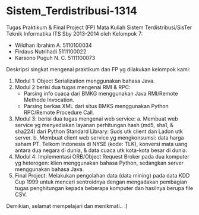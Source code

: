 Sistem_Terdistribusi-1314
=========================

Tugas Praktikum &amp; Final Project (FP) Mata Kuliah Sistem Terdistribusi/SisTer Teknik Informatika ITS Sby 2013-2014 oleh Kelompok 7:
- Wildhan Ibrahim A.  5110100034
- Firdaus Nutrihadi   5111100022
- Karsono Puguh N. C. 5111100073

Deskripsi singkat mengenai praktikum dan FP yg dilakukan kelompok kami:
1. Modul 1: Object Serialization menggunakan bahasa Java.
2. Modul 2 berisi dua tugas mengenai RMI & RPC:
   - Parsing info cuaca dari BMKG menggunakan Java RMI/Remote Methode Invocation.
   - Parsing berkas XML dari situs BMKS menggunakan Python RPC/Remote Procedure Call.
3. Modul 3: berisi dua tugas mengenai web service:
   a. Membuat web service yg menyediakan layanan perhitungan hash (md5, sha1, & sha224) dari Python Standard Library: Suds       utk client dan Ladon utk server.
   b. Membuat client web service yg mengkonsumsi: data harga saham PT. Telkom Indonesia di NYSE (kode: TLK), konversi mata       uang antara dua negara di dunia, & data cuaca utk kota-kota besar di dunia.
4. Modul 4: Implementasi ORB/Object Request Broker pada dua komputer yg heterogen: klien menggunakan bahasa Python, sedangkan server menggunakan bahasa Java.
5. Final Project: Melakukan pengolahan data (data mining) pada data KDD Cup 1999 untuk mencari sentroidnya dengan mengadakan pembagian tugas penghitungan kepada beberapa komputer dan hasilnya berupa file CSV.

Demikian, selamat mempelajari dan menikmati.. :)
